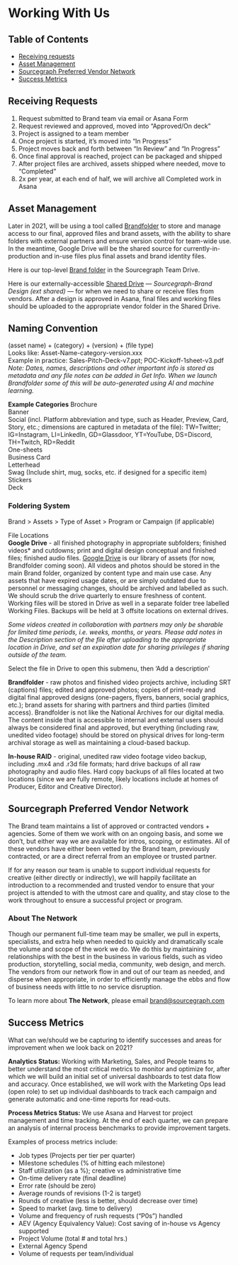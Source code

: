 # Working With Us

## Table of Contents

- [Receiving requests](#receiving-requests)
- [Asset Management](#asset-management)
- [Sourcegraph Preferred Vendor Network](#sourcegraph-preferred-vendor-network)
- [Success Metrics](#success-metrics)

## Receiving Requests

1. Request submitted to Brand team via email or Asana Form
1. Request reviewed and approved, moved into “Approved/On deck”
1. Project is assigned to a team member
1. Once project is started, it’s moved into “In Progress”
1. Project moves back and forth between “In Review” and “In Progress”
1. Once final approval is reached, project can be packaged and shipped
1. After project files are archived, assets shipped where needed, move to “Completed”
1. 2x per year, at each end of half, we will archive all Completed work in Asana

## Asset Management

Later in 2021, will be using a tool called [Brandfolder](https://brandfolder.com/home) to store and manage access to our final, approved files and brand assets, with the ability to share folders with external partners and ensure version control for team-wide use. In the meantime, Google Drive will be the shared source for currently-in-production and in-use files plus final assets and brand identity files.

Here is our top-level [Brand folder](https://drive.google.com/drive/folders/1bV8Fis1ZKszGwMFWbjfRUFBVWeIui0NP?usp=sharing) in the Sourcegraph Team Drive.

Here is our externally-accessible [Shared Drive](https://drive.google.com/drive/folders/0AB4h8L66C8qAUk9PVA) — _Sourcegraph-Brand Design (ext shared)_ — for when we need to share or receive files from vendors. After a design is approved in Asana, final files and working files should be uploaded to the appropriate vendor folder in the Shared Drive.

## Naming Convention

(asset name) + (category) + (version) + (file type)  
Looks like: Asset-Name-category-version.xxx  
Example in practice: Sales-Pitch-Deck-v7.ppt; POC-Kickoff-1sheet-v3.pdf  
_Note: Dates, names, descriptions and other important info is stored as metadata and any file notes can be added in Get Info. When we launch Brandfolder some of this will be auto-generated using AI and machine learning._

**Example Categories**
Brochure  
Banner  
Social (incl. Platform abbreviation and type, such as Header, Preview, Card, Story, etc.; dimensions are captured in metadata of the file): TW=Twitter; IG=Instagram, LI=LinkedIn, GD=Glassdoor, YT=YouTube, DS=Discord, TH=Twitch, RD=Reddit  
One-sheets  
Business Card  
Letterhead  
Swag (Include shirt, mug, socks, etc. if designed for a specific item)  
Stickers  
Deck

### Foldering System

Brand > Assets > Type of Asset > Program or Campaign (if applicable)

File Locations  
**Google Drive** - all finished photography in appropriate subfolders; finished videos\* and cutdowns; print and digital design conceptual and finished files; finished audio files. [Google Drive](https://drive.google.com/drive/folders/1bV8Fis1ZKszGwMFWbjfRUFBVWeIui0NP) is our library of assets (for now, Brandfolder coming soon). All videos and photos should be stored in the main Brand folder, organized by content type and main use case. Any assets that have expired usage dates, or are simply outdated due to personnel or messaging changes, should be archived and labelled as such. We should scrub the drive quarterly to ensure freshness of content. Working files will be stored in Drive as well in a separate folder tree labelled Working Files. Backups will be held at 3 offsite locations on external drives.

_Some videos created in collaboration with partners may only be sharable for limited time periods, i.e. weeks, months, or years. Please add notes in the Description section of the file after uploading to the appropriate location in Drive, and set an expiration date for sharing privileges if sharing outside of the team._

Select the file in Drive to open this submenu, then ‘Add a description’

**Brandfolder** - raw photos and finished video projects archive, including SRT (captions) files; edited and approved photos; copies of print-ready and digital final approved designs (one-pagers, flyers, banners, social graphics, etc.); brand assets for sharing with partners and third parties (limited access). Brandfolder is not like the National Archives for our digital media. The content inside that is accessible to internal and external users should always be considered final and approved, but everything (including raw, unedited video footage) should be stored on physical drives for long-term archival storage as well as maintaining a cloud-based backup.

**In-house RAID** - original, unedited raw video footage video backup, including .mx4 and .r3d file formats; hard drive backups of all raw photography and audio files. Hard copy backups of all files located at two locations (since we are fully remote, likely locations include at homes of Producer, Editor and Creative Director).

## Sourcegraph Preferred Vendor Network

The Brand team maintains a list of approved or contracted vendors + agencies. Some of them we work with on an ongoing basis, and some we don’t, but either way we are available for intros, scoping, or estimates. All of these vendors have either been vetted by the Brand team, previously contracted, or are a direct referral from an employee or trusted partner.

If for any reason our team is unable to support individual requests for creative (either directly or indirectly), we will happily facilitate an introduction to a recommended and trusted vendor to ensure that your project is attended to with the utmost care and quality, and stay close to the work throughout to ensure a successful project or program.

### About The Network

Though our permanent full-time team may be smaller, we pull in experts, specialists, and extra help when needed to quickly and dramatically scale the volume and scope of the work we do. We do this by maintaining relationships with the best in the business in various fields, such as video production, storytelling, social media, community, web design, and merch. The vendors from our network flow in and out of our team as needed, and disperse when appropriate, in order to efficiently manage the ebbs and flow of business needs with little to no service disruption.

To learn more about **The Network**, please email brand@sourcegraph.com

## Success Metrics

What can we/should we be capturing to identify successes and areas for improvement when we look back on 2021?

**Analytics Status:** Working with Marketing, Sales, and People teams to better understand the most critical metrics to monitor and optimize for, after which we will build an initial set of universal dashboards to test data flow and accuracy. Once established, we will work with the Marketing Ops lead (open role) to set up individual dashboards to track each campaign and generate automatic and one-time reports for read-outs.

**Process Metrics Status:** We use Asana and Harvest tor project management and time tracking. At the end of each quarter, we can prepare an analysis of internal process benchmarks to provide improvement targets.

Examples of process metrics include:

- Job types (Projects per tier per quarter)
- Milestone schedules (% of hitting each milestone)
- Staff utilization (as a %); creative vs administrative time
- On-time delivery rate (final deadline)
- Error rate (should be zero)
- Average rounds of revisions (1-2 is target)
- Rounds of creative (less is better, should decrease over time)
- Speed to market (avg. time to delivery)
- Volume and frequency of rush requests (“P0s”) handled
- AEV (Agency Equivalency Value): Cost saving of in-house vs Agency supported
- Project Volume (total # and total hrs.)
- External Agency Spend
- Volume of requests per team/individual
